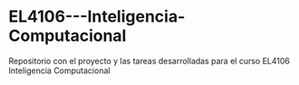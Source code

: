 # EL4106---Inteligencia-Computacional

Repositorio con el proyecto y las tareas desarrolladas para el curso EL4106 Inteligencia Computacional
